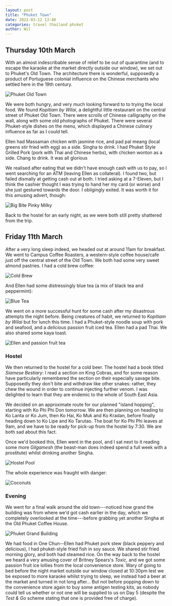 ```yaml
---
layout: post
title: "Phuket Town"
date: 2022-03-12 13:40
categories: travel thailand phuket
author: Wil
---
```


## Thursday 10th March

With an almost indescribable sense of relief to be out of quarantine (and to escape the karaoke at the market directly outside our window), we set out to Phuket's Old Town. The architecture there is wonderful, supposedly a product of Portuguese colonial influence on the Chinese merchants who settled here in the 19th century.

![Phuket Old Town](/assets/phuket_old_town.jpg)

We were both hungry, and very much looking forward to to trying the local food. We found *Kopitiam by Wilai*, a delightful little restaurant on the central street of Phuket Old Town. There were scrolls of Chinese calligraphy on the wall, along with some old photographs of Phuket. There were several Phuket-style dishes on the menu, which displayed a Chinese culinary influence as far as I could tell.

Ellen had Massaman chicken with jasmine rice, and pad pal meang (local greens stir fried with egg) as a side. Singha to drink. I had Phuket Style Grilled Pork (pork with Thai and Chinese herbs), with chicken wonton as a side. Chang to drink. It was all glorious

We realised after eating that we didn't have enough cash with us to pay, so I went searching for an ATM (leaving Ellen as collateral). I found two, but failed dismally at getting cash out at both. I tried asking at a 7-Eleven, but I think the cashier thought I was trying to hand her my card (or worse) and she just gestured towards the door. I obligingly exited. It was worth it for this amusing advert, though:

![Big Bite Pinky Milky](/assets/phuket_big_bite_pinky_milky.jpg)

Back to the hostel for an early night, as we were both still pretty shattered from the trip.

## Friday 11th March

After a very long sleep indeed, we headed out at around 11am for breakfast. We went to Campus Coffee Roasters, a western-style coffee house/cafe just off the central street of the Old Town. We both had some very sweet almond pastries. I had a cold brew coffee:

![Cold Brew](/assets/phuket_cold_brew_coffee.jpg)

And Ellen had some distressingly blue tea (a mix of black tea and peppermint):

![Blue Tea](/assets/phuket_blue_tea.jpg)

We went on a more successful hunt for some cash after my disastrous attempts the night before. Being creatures of habit, we returned to *Kopitiam by Wilai* but for lunch this time. I had a Phuket-style noodle soup with pork and seafood, and a *delicious* passion fruit iced tea. Ellen had a pad Thai. We also shared some kaya toast.

![Ellen and passion fruit tea](/assets/phuket_passion_fruit_tea.jpg)

### Hostel

We then returned to the hostel for a cold beer. The hostel had a book titled *Siamese Bestiary*: I read a section on King Cobras, and for some reason have particularly remembered the section on their especially savage bite. Supposedly they don't bite and withdraw like other snakes: rather, they chew the wound in order to continue injecting further venom. I was delighted to learn that they are endemic to the whole of South East Asia.

We decided on an approximate route for our planned "island hopping", starting with Ko Phi Phi Don tomorrow. We are then planning on heading to Ko Lanta or Ko Jum, then Ko Hai, Ko Muk and Ko Kradan, before finally heading down to Ko Lipe and Ko Tarutao. The boat for Ko Phi Phi leaves at 9am, and we have to be ready for pick-up from the hostel by 7:30. We are both sad about this fact.

Once we'd booked this, Ellen went in the pool, and I sat next to it reading some more *Gilgamesh* (the beast-man does indeed spend a full week with a prostitute) whilst drinking another Singha.

![Hostel Pool](/assets/phuket_hostel_pool.jpg)

The whole experience was fraught with danger:

![Coconuts](/assets/phuket_coconuts.jpg)

### Evening

We went for a final walk around the old town---noticed how grand the building was from where we'd got cash earlier in the day, which we completely overlooked at the time---before grabbing yet another Singha at the Old Phuket Coffee House.

![Phuket Grand Building](/assets/phuket_building.jpg)

We had food in One Chun--Ellen had Phuket pork stew (black peppery and delicious), I had phuket-style fried fish in soy sauce. We shared stir fried morning glory, and both had steamed rice. On the way back to the hostel we heard a very amusing cover of Britney Spears's *Toxic*, and we got some passion fruit ice lollies from the local convenience store. Wary of going to bed before the night market outside our window closed at 10:30pm lest we be exposed to more karaoke whilst trying to sleep, we instead had a beer at the market and turned in not long after... But not before popping down to the convenience store again to buy some antigen testing kits, as nobody could tell us whether or not one will be supplied to us on Day 5 (despite the *Test & Go* scheme stating that one is provided free of charge).
